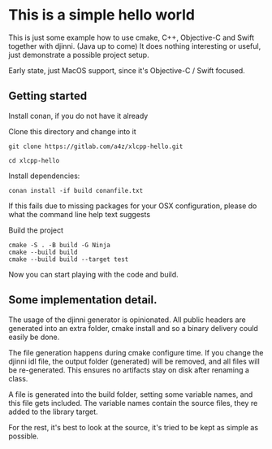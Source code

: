 # This is a simple hello world

This is just some example how to use cmake, C++, Objective-C and Swift together with djinni. (Java up to come)
It does nothing interesting or useful, just demonstrate a possible project setup.

Early state, just MacOS support, since it's Objective-C / Swift focused.

## Getting started

Install conan, if you do not have it already

Clone this directory and change into it

    git clone https://gitlab.com/a4z/xlcpp-hello.git

    cd xlcpp-hello

Install dependencies:

    conan install -if build conanfile.txt

If this fails due to missing packages for your OSX configuration, please do what the command line help text suggests

Build the project

    cmake -S . -B build -G Ninja
    cmake --build build
    cmake --build build --target test


Now you can start playing with the code and build.

## Some implementation detail.

The usage of the djinni generator is opinionated.
All public headers are generated into an extra folder, cmake install and so a binary delivery could easily be done.

The file generation happens during cmake configure time. If you change the djinni idl file, the output folder (generated) will be removed, and all files will be re-generated. This ensures no artifacts stay on disk after renaming a class.

A file is generated into the build folder, setting some variable names, and this file gets included.
The variable names contain the source files, they re added to the library target.

For the rest, it's best to look at the source, it's tried to be kept as simple as possible.

